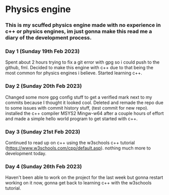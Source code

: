 <h1>Physics engine</h1>

<h3>This is my scuffed physics engine made with no experience in c++ or physics engines, im just gonna make this read me a diary of the development process.</h3>

<h3>Day 1 (Sunday 19th Feb 2023)</h3>

Spent about 2 hours trying to fix a git error with gpg so i could push to the github, fml.
Decided to make this engine with c++ due to that being the most common for physics engines i believe.
Started learning c++.

<h3>Day 2 (Sunday 20th Feb 2023)</h3>

Changed some more gpg config stuff to get a verified mark next to my commits because I thought it looked cool.
Deleted and remade the repo due to some issues with commit history stuff, (test commit for new repo).
installed the c++ compiler MSYS2 Mingw-w64 after a couple hours of effort and made a simple hello world program to get started with c++.

<h3>Day 3 (Sunday 21st Feb 2023)</h3>

Continued to read up on c++ using the w3schools c++ tutorial (https://www.w3schools.com/cpp/default.asp).
nothing much more to development today.

<h3>Day 4 (Sunday 26th Feb 2023)</h3>

Haven't been able to work on the project for the last week but gonna restart working on it now, gonna get back to learning c++ with the w3schools tutorial.